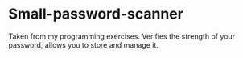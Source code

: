 # Small-password-scanner
Taken from my programming exercises. Verifies the strength of your password, allows you to store and manage it.
